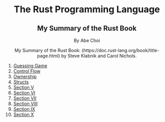 <div align="center">
<h1>The Rust Programming Language</h1>
<h2>My Summary of the Rust Book</h2>
<p>By Abe Choi</p>
</div>

<p align="center">
My Summary of the Rust Book: (https://doc.rust-lang.org/book/title-page.html) by Steve Klabnik and Carol Nichols.
</p>

1.  [Guessing Game](/guessing_game)
2.  [Control Flow](/control_flow)
3.  [Ownership](/ownership)
4.  [Structs](/structs)
5.  [Section V](/Compendium/Section_V)
6.  [Section VI](/Compendium/Section_VI)
7.  [Section VII](/Compendium/Section_VII)
8.  [Section VIII](/Compendium/Section_VIII)
9.  [Section IX](/Compendium/Section_IX)
10. [Section X](/Compendium/Section_X)
